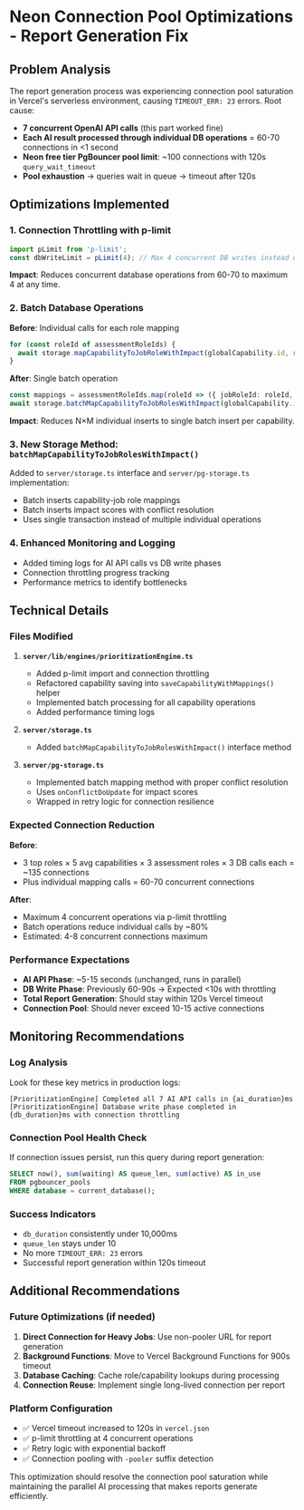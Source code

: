 # Neon Connection Pool Optimizations - Report Generation Fix

## Problem Analysis
The report generation process was experiencing connection pool saturation in Vercel's serverless environment, causing `TIMEOUT_ERR: 23` errors. Root cause:

- **7 concurrent OpenAI API calls** (this part worked fine)
- **Each AI result processed through individual DB operations** = 60-70 connections in <1 second
- **Neon free tier PgBouncer pool limit**: ~100 connections with 120s `query_wait_timeout`
- **Pool exhaustion** → queries wait in queue → timeout after 120s

## Optimizations Implemented

### 1. Connection Throttling with p-limit
```typescript
import pLimit from 'p-limit';
const dbWriteLimit = pLimit(4); // Max 4 concurrent DB writes instead of 60-70
```

**Impact**: Reduces concurrent database operations from 60-70 to maximum 4 at any time.

### 2. Batch Database Operations
**Before**: Individual calls for each role mapping
```typescript
for (const roleId of assessmentRoleIds) {
  await storage.mapCapabilityToJobRoleWithImpact(globalCapability.id, roleId, impactScore);
}
```

**After**: Single batch operation
```typescript
const mappings = assessmentRoleIds.map(roleId => ({ jobRoleId: roleId, impactScore }));
await storage.batchMapCapabilityToJobRolesWithImpact(globalCapability.id, mappings);
```

**Impact**: Reduces N×M individual inserts to single batch insert per capability.

### 3. New Storage Method: `batchMapCapabilityToJobRolesWithImpact()`
Added to `server/storage.ts` interface and `server/pg-storage.ts` implementation:
- Batch inserts capability-job role mappings
- Batch inserts impact scores with conflict resolution
- Uses single transaction instead of multiple individual operations

### 4. Enhanced Monitoring and Logging
- Added timing logs for AI API calls vs DB write phases
- Connection throttling progress tracking
- Performance metrics to identify bottlenecks

## Technical Details

### Files Modified
1. **`server/lib/engines/prioritizationEngine.ts`**
   - Added p-limit import and connection throttling
   - Refactored capability saving into `saveCapabilityWithMappings()` helper
   - Implemented batch processing for all capability operations
   - Added performance timing logs

2. **`server/storage.ts`**
   - Added `batchMapCapabilityToJobRolesWithImpact()` interface method

3. **`server/pg-storage.ts`**
   - Implemented batch mapping method with proper conflict resolution
   - Uses `onConflictDoUpdate` for impact scores
   - Wrapped in retry logic for connection resilience

### Expected Connection Reduction
**Before**: 
- 3 top roles × 5 avg capabilities × 3 assessment roles × 3 DB calls each = ~135 connections
- Plus individual mapping calls = 60-70 concurrent connections

**After**:
- Maximum 4 concurrent operations via p-limit throttling
- Batch operations reduce individual calls by ~80%
- Estimated: 4-8 concurrent connections maximum

### Performance Expectations
- **AI API Phase**: ~5-15 seconds (unchanged, runs in parallel)
- **DB Write Phase**: Previously 60-90s → Expected <10s with throttling
- **Total Report Generation**: Should stay within 120s Vercel timeout
- **Connection Pool**: Should never exceed 10-15 active connections

## Monitoring Recommendations

### Log Analysis
Look for these key metrics in production logs:
```
[PrioritizationEngine] Completed all 7 AI API calls in {ai_duration}ms
[PrioritizationEngine] Database write phase completed in {db_duration}ms with connection throttling
```

### Connection Pool Health Check
If connection issues persist, run this query during report generation:
```sql
SELECT now(), sum(waiting) AS queue_len, sum(active) AS in_use
FROM pgbouncer_pools
WHERE database = current_database();
```

### Success Indicators
- `db_duration` consistently under 10,000ms
- `queue_len` stays under 10
- No more `TIMEOUT_ERR: 23` errors
- Successful report generation within 120s timeout

## Additional Recommendations

### Future Optimizations (if needed)
1. **Direct Connection for Heavy Jobs**: Use non-pooler URL for report generation
2. **Background Functions**: Move to Vercel Background Functions for 900s timeout
3. **Database Caching**: Cache role/capability lookups during processing
4. **Connection Reuse**: Implement single long-lived connection per report

### Platform Configuration
- ✅ Vercel timeout increased to 120s in `vercel.json`
- ✅ p-limit throttling at 4 concurrent operations
- ✅ Retry logic with exponential backoff
- ✅ Connection pooling with `-pooler` suffix detection

This optimization should resolve the connection pool saturation while maintaining the parallel AI processing that makes reports generate efficiently.